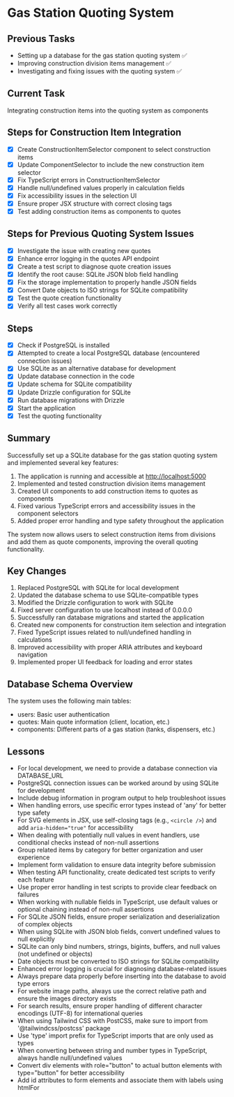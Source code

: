 # Gas Station Quoting System

## Previous Tasks

- Setting up a database for the gas station quoting system ✅
- Improving construction division items management ✅
- Investigating and fixing issues with the quoting system ✅

## Current Task

Integrating construction items into the quoting system as components

## Steps for Construction Item Integration

- [X] Create ConstructionItemSelector component to select construction items
- [X] Update ComponentSelector to include the new construction item selector
- [X] Fix TypeScript errors in ConstructionItemSelector
- [X] Handle null/undefined values properly in calculation fields
- [X] Fix accessibility issues in the selection UI
- [X] Ensure proper JSX structure with correct closing tags
- [X] Test adding construction items as components to quotes

## Steps for Previous Quoting System Issues

- [X] Investigate the issue with creating new quotes
- [X] Enhance error logging in the quotes API endpoint
- [X] Create a test script to diagnose quote creation issues
- [X] Identify the root cause: SQLite JSON blob field handling
- [X] Fix the storage implementation to properly handle JSON fields
- [X] Convert Date objects to ISO strings for SQLite compatibility
- [X] Test the quote creation functionality
- [X] Verify all test cases work correctly

## Steps

- [X] Check if PostgreSQL is installed
- [X] Attempted to create a local PostgreSQL database (encountered connection issues)
- [X] Use SQLite as an alternative database for development
- [X] Update database connection in the code
- [X] Update schema for SQLite compatibility
- [X] Update Drizzle configuration for SQLite
- [X] Run database migrations with Drizzle
- [X] Start the application
- [X] Test the quoting functionality

## Summary

Successfully set up a SQLite database for the gas station quoting system and implemented several key features:

1. The application is running and accessible at [http://localhost:5000](http://localhost:5000)
2. Implemented and tested construction division items management
3. Created UI components to add construction items to quotes as components
4. Fixed various TypeScript errors and accessibility issues in the component selectors
5. Added proper error handling and type safety throughout the application

The system now allows users to select construction items from divisions and add them as quote components, improving the overall quoting functionality.

## Key Changes

1. Replaced PostgreSQL with SQLite for local development
2. Updated the database schema to use SQLite-compatible types
3. Modified the Drizzle configuration to work with SQLite
4. Fixed server configuration to use localhost instead of 0.0.0.0
5. Successfully ran database migrations and started the application
6. Created new components for construction item selection and integration
7. Fixed TypeScript issues related to null/undefined handling in calculations
8. Improved accessibility with proper ARIA attributes and keyboard navigation
9. Implemented proper UI feedback for loading and error states

## Database Schema Overview

The system uses the following main tables:

- users: Basic user authentication
- quotes: Main quote information (client, location, etc.)
- components: Different parts of a gas station (tanks, dispensers, etc.)

## Lessons

- For local development, we need to provide a database connection via DATABASE_URL
- PostgreSQL connection issues can be worked around by using SQLite for development
- Include debug information in program output to help troubleshoot issues
- When handling errors, use specific error types instead of 'any' for better type safety
- For SVG elements in JSX, use self-closing tags (e.g., `<circle />`) and add `aria-hidden="true"` for accessibility
- When dealing with potentially null values in event handlers, use conditional checks instead of non-null assertions
- Group related items by category for better organization and user experience
- Implement form validation to ensure data integrity before submission
- When testing API functionality, create dedicated test scripts to verify each feature
- Use proper error handling in test scripts to provide clear feedback on failures
- When working with nullable fields in TypeScript, use default values or optional chaining instead of non-null assertions
- For SQLite JSON fields, ensure proper serialization and deserialization of complex objects
- When using SQLite with JSON blob fields, convert undefined values to null explicitly
- SQLite can only bind numbers, strings, bigints, buffers, and null values (not undefined or objects)
- Date objects must be converted to ISO strings for SQLite compatibility
- Enhanced error logging is crucial for diagnosing database-related issues
- Always prepare data properly before inserting into the database to avoid type errors
- For website image paths, always use the correct relative path and ensure the images directory exists
- For search results, ensure proper handling of different character encodings (UTF-8) for international queries
- When using Tailwind CSS with PostCSS, make sure to import from '@tailwindcss/postcss' package
- Use 'type' import prefix for TypeScript imports that are only used as types
- When converting between string and number types in TypeScript, always handle null/undefined values
- Convert div elements with role="button" to actual button elements with type="button" for better accessibility
- Add id attributes to form elements and associate them with labels using htmlFor
